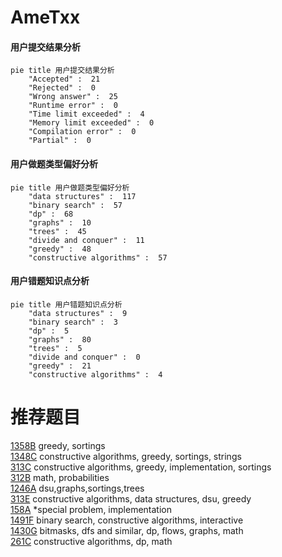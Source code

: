 # AmeTxx

<!-- tabs:start -->



#### **用户提交结果分析**

```mermaid
pie title 用户提交结果分析
    "Accepted" :  21
    "Rejected" :  0
    "Wrong answer" :  25
    "Runtime error" :  0
    "Time limit exceeded" :  4
    "Memory limit exceeded" :  0
    "Compilation error" :  0
    "Partial" :  0
```

#### **用户做题类型偏好分析**

```mermaid
pie title 用户做题类型偏好分析
    "data structures" :  117
    "binary search" :  57
    "dp" :  68
    "graphs" :  10
    "trees" :  45
    "divide and conquer" :  11
    "greedy" :  48
    "constructive algorithms" :  57
```
#### **用户错题知识点分析**

```mermaid
pie title 用户错题知识点分析
    "data structures" :  9
    "binary search" :  3
    "dp" :  5
    "graphs" :  80
    "trees" :  5
    "divide and conquer" :  0
    "greedy" :  21
    "constructive algorithms" :  4
```



<!-- tabs:end -->
# 推荐题目
[1358B](https://codeforces.com/contest/1358/problem/B)		greedy,
                        sortings		  
[1348C](https://codeforces.com/contest/1348/problem/C)		constructive algorithms,
                        greedy,
                        sortings,
                        strings		  
[313C](https://codeforces.com/contest/313/problem/C)		constructive algorithms,
                        greedy,
                        implementation,
                        sortings		  
[312B](https://codeforces.com/contest/312/problem/B)		math,
                        probabilities		  
[1246A](https://codeforces.com/contest/1246/problem/A)		dsu,graphs,sortings,trees		  
[313E](https://codeforces.com/contest/313/problem/E)		constructive algorithms,
                        data structures,
                        dsu,
                        greedy		  
[158A](https://codeforces.com/contest/158/problem/A)		*special problem,
                        implementation		  
[1491F](https://codeforces.com/contest/1491/problem/F)		binary search,
                        constructive algorithms,
                        interactive		  
[1430G](https://codeforces.com/contest/1430/problem/G)		bitmasks,
                        dfs and similar,
                        dp,
                        flows,
                        graphs,
                        math		  
[261C](https://codeforces.com/contest/261/problem/C)		constructive algorithms,
                        dp,
                        math		  
